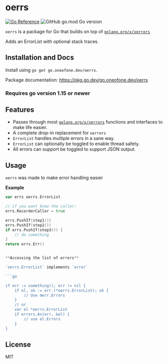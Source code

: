 # oerrs

[![Go Reference](https://pkg.go.dev/badge/go.oneofone.dev/oerrs.svg)](https://pkg.go.dev/go.oneofone.dev/oerrs)
![GitHub go.mod Go version](https://img.shields.io/github/go-mod/go-version/OneOfOne/oerrs)

[godocs]: https://pkg.go.dev/go.oneofone.dev/oerrs

`oerrs` is a package for Go that builds on top of [`golang.org/x/xerrors`](https://golang.org/x/xerrors)

Adds an ErrorList with optional stack traces.

## Installation and Docs

Install using `go get go.oneofone.dev/oerrs`.

Package documentation: https://pkg.go.dev/go.oneofone.dev/oerrs

### Requires go version 1.15 or newer


## Features

* Passes through most [`golang.org/x/xerrors`](https://golang.org/x/xerrors) functions and interfaces to make life easier.
* A complete drop-in replacement for `xerrors`
* `ErrorList` handles multiple errors in a sane way.
* `ErrorList` can optionally be toggled to enable thread safety.
* All errors can support be toggled to support JSON output.

## Usage

`oerrs` was made to make error handling easier

**Example**

```go
var errs oerrs.ErrorList

// if you want know the caller:
errs.RecorderCaller = true

errs.PushIf(step1())
errs.PushIf(step2())
if errs.PushIf(step3()) {
	// do something
}
return errs.Err()


**Accessing the list of errors**

`oerrs.ErrorList` implements `error`

```go

if err := something(); err != nil {
	if el, ok := err.(*oerrs.ErrorList); ok {
		// Use merr.Errors
	}
	// or
	var el *oerrs.ErrorList
	if errors.As(err, &el) {
		// use el.Errors
	}
}
```

## License

MIT
